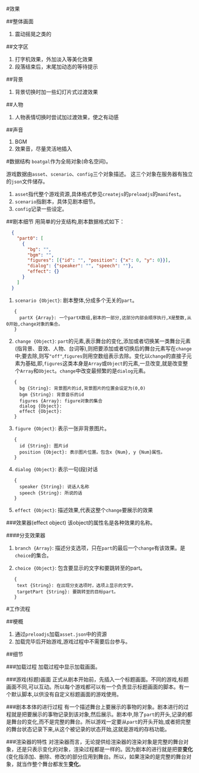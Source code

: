 #效果

##整体画面
1. 震动摇晃之类的

##文字区
1. 打字机效果，外加淡入等美化效果
2. 段落结束后，末尾加动态的等待提示

##背景
1. 背景切换时加一些幻灯片式过渡效果

##人物
1. 人物表情切换时尝试加过渡效果，使之有动感

##声音
1. BGM
2. 效果音，尽量灵活地插入

#数据结构
`boatgal`作为全局对象(命名空间)。

游戏数据由`asset`、`scenario`、`config`三个对象描述。
这三个对象在服务器有独立的`json`文件储存。
1. `asset`指代整个游戏资源,具体格式参见`createjs`的`preloadjs`的`manifest`。
2. `scenario`指剧本，具体见剧本细节。
3. `config`记录一些设定。

##剧本细节
用简单的分支结构,剧本数据格式如下：
```json
  {
    "part0": [
      {
        "bg": "",
        "bgm": "",
        "figures": [{"id": "", "position": {"x": 0, "y": 0}}],
        "dialog": {"speaker": "", "speech": ""},
        "effect": {}
      }
    ]
  }
```

1. `scenario {Object}`: 剧本整体,分成多个无关的`part`。
```
   {
     partX {Array}: 一个partX数组,剧本的一部分,这部分内部会顺序执行,X是整数,从0开始,change对象的集合。
   }
```

2. `change {Object}`: `part`的元素,表示舞台的变化,添加或者切换某一类舞台元素(指背景、音效、人物、台词等),则把要添加或者切换后的舞台元素写在`change`中;要去除,则写`"off"`,`figures`则用空数组表示去除。变化以`change`的直接子元素为基础,即,`figures`这类本身是`Array`或`Object`的元素,一旦改变,就是改变整个`Array`和`Object`。`change`中改变最频繁的是`dialog`元素。
```
   {
     bg {String}: 背景图片的id,背景图片的位置会设定为(0,0)
     bgm {String}: 背景音乐的id
     figures {Array}: figure对象的集合
     dialog {Object}: 
     effect {Object}:
   }
```

3. `figure {Object}`: 表示一张非背景图片。
```
   {
     id {String}: 图片id
     position {Object}: 表示图片位置。包含x {Num}, y {Num}属性。
   }
```

4. `dialog {Object}`: 表示一句(段)对话
```
   {
     speaker {String}: 说话人名称
     speech {String}: 所说的话
   }
```

5. `effect {Object}`: 描述效果,代表这整个`change`要展示的效果

###效果器(effect object)
该object的属性名是各种效果的名称。

####分支效果器
1. `branch {Array}`: 描述分支选项，只在`part`的最后一个`change`有该效果。是`choice`的集合。

2. `choice {Object}`: 包含要显示的文字和要跳转至的part。
```
   {
    text {String}: 在出现分支选项时，选项上显示的文字。
    targetPart {String}: 要跳转至的目标part。
   }
```

#工作流程

##梗概
1. 通过`preloadjs`加载`asset.json`中的资源
2. 加载完毕后开始游戏,游戏过程中不需要后台参与。

##细节

###加载过程
加载过程中显示加载画面。

###游戏(标题)画面
正式从剧本开始前，先插入一个标题画面。不同的游戏,标题画面不同,可以互动。所以每个游戏都可以有一个负责显示标题画面的脚本。有一个默认脚本,以供没有自定义标题画面的游戏使用。

###剧本本体的进行过程
有一个描述舞台上要展示的事物的对象。剧本进行的过程就是把要展示的事物记录到该对象,然后展示。剧本中,除了`part`的开头,记录的都是舞台的变化,而不是完整的舞台。所以游戏一定要从`part`的开头开始,或者把完整的舞台状态记录下来,从这个被记录的状态开始,这就是游戏的存档功能。

###渲染器的特性
对渲染器而言，无论提供给渲染器的渲染对象是完整的舞台对象，还是只表示变化的对象，渲染过程都是一样的。因为剧本的进行就是把要**变化**(变化指添加、删除、修改)的部分应用到舞台。所以，如果渲染的是完整的舞台对象，就当作整个舞台都发生**变化**。
